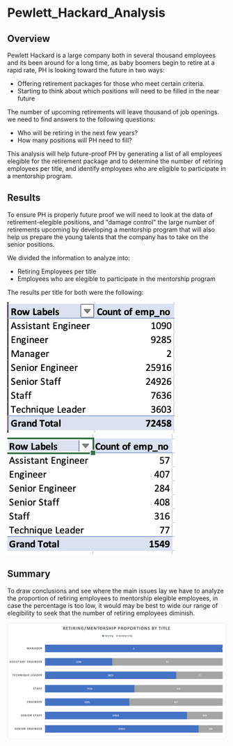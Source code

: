 # Pewlett_Hackard_Analysis

## Overview
Pewlett Hackard is a large company both in several thousand employees and its been around for a long time, as baby boomers begin to retire at a rapid rate, PH is looking toward the future in two ways:
- Offering retirement packages for those who meet certain criteria.
- Starting to think about which positions will need to be filled in the near future

The number of upcoming retirements will leave thousand of job openings. we need to find answers to the following questions:
- Who will be retiring in the next few years?
- How many positions will PH need to fill?

This analysis will help future-proof PH by generating a list of all employees elegible for the retirement package and to determine the number of retiring employees per title, and identify employees who are eligible to participate in a mentorship program.

## Results

To ensure PH is properly future proof we will need to look at the data of retirement-elegible positions, and "damage control" the large number of retirements upcoming by developing a mentorship program that will also help us prepare the young talents that the company has to take on the senior positions.

We divided the information to analyze into:
- Retiring Employees per title
- Employees who are elegible to participate in the mentorship program

The results per title for both were the following:

![retiring](https://github.com/carloshgalvan95/Pewlett_Hackard_Analysis/blob/main/resources/retirement_titles.png)
![mentorship](https://github.com/carloshgalvan95/Pewlett_Hackard_Analysis/blob/main/resources/mentorship_titles.png)

## Summary

To draw conclusions and see where the main issues lay we have to analyze the proportion of retiring employees to mentorship elegible employees, in case the percentage is too low, it would may be best to wide our range of elegibility to seek that the number of retiring employees diminish.

![mentorship_retiring](https://github.com/carloshgalvan95/Pewlett_Hackard_Analysis/blob/main/resources/retirement_mentorship.png)
